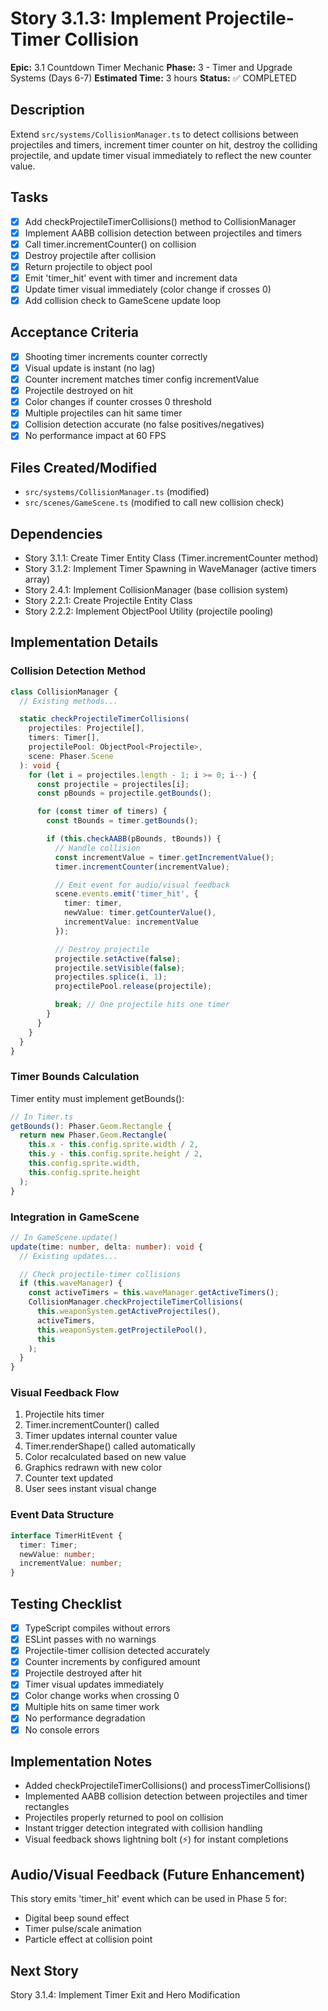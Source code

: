 # Story 3.1.3: Implement Projectile-Timer Collision

**Epic:** 3.1 Countdown Timer Mechanic
**Phase:** 3 - Timer and Upgrade Systems (Days 6-7)
**Estimated Time:** 3 hours
**Status:** ✅ COMPLETED

## Description
Extend `src/systems/CollisionManager.ts` to detect collisions between projectiles and timers, increment timer counter on hit, destroy the colliding projectile, and update timer visual immediately to reflect the new counter value.

## Tasks
- [x] Add checkProjectileTimerCollisions() method to CollisionManager
- [x] Implement AABB collision detection between projectiles and timers
- [x] Call timer.incrementCounter() on collision
- [x] Destroy projectile after collision
- [x] Return projectile to object pool
- [x] Emit 'timer_hit' event with timer and increment data
- [x] Update timer visual immediately (color change if crosses 0)
- [x] Add collision check to GameScene update loop

## Acceptance Criteria
- [x] Shooting timer increments counter correctly
- [x] Visual update is instant (no lag)
- [x] Counter increment matches timer config incrementValue
- [x] Projectile destroyed on hit
- [x] Color changes if counter crosses 0 threshold
- [x] Multiple projectiles can hit same timer
- [x] Collision detection accurate (no false positives/negatives)
- [x] No performance impact at 60 FPS

## Files Created/Modified
- `src/systems/CollisionManager.ts` (modified)
- `src/scenes/GameScene.ts` (modified to call new collision check)

## Dependencies
- Story 3.1.1: Create Timer Entity Class (Timer.incrementCounter method)
- Story 3.1.2: Implement Timer Spawning in WaveManager (active timers array)
- Story 2.4.1: Implement CollisionManager (base collision system)
- Story 2.2.1: Create Projectile Entity Class
- Story 2.2.2: Implement ObjectPool Utility (projectile pooling)

## Implementation Details

### Collision Detection Method
```typescript
class CollisionManager {
  // Existing methods...

  static checkProjectileTimerCollisions(
    projectiles: Projectile[],
    timers: Timer[],
    projectilePool: ObjectPool<Projectile>,
    scene: Phaser.Scene
  ): void {
    for (let i = projectiles.length - 1; i >= 0; i--) {
      const projectile = projectiles[i];
      const pBounds = projectile.getBounds();

      for (const timer of timers) {
        const tBounds = timer.getBounds();

        if (this.checkAABB(pBounds, tBounds)) {
          // Handle collision
          const incrementValue = timer.getIncrementValue();
          timer.incrementCounter(incrementValue);

          // Emit event for audio/visual feedback
          scene.events.emit('timer_hit', {
            timer: timer,
            newValue: timer.getCounterValue(),
            incrementValue: incrementValue
          });

          // Destroy projectile
          projectile.setActive(false);
          projectile.setVisible(false);
          projectiles.splice(i, 1);
          projectilePool.release(projectile);

          break; // One projectile hits one timer
        }
      }
    }
  }
}
```

### Timer Bounds Calculation
Timer entity must implement getBounds():
```typescript
// In Timer.ts
getBounds(): Phaser.Geom.Rectangle {
  return new Phaser.Geom.Rectangle(
    this.x - this.config.sprite.width / 2,
    this.y - this.config.sprite.height / 2,
    this.config.sprite.width,
    this.config.sprite.height
  );
}
```

### Integration in GameScene
```typescript
// In GameScene.update()
update(time: number, delta: number): void {
  // Existing updates...

  // Check projectile-timer collisions
  if (this.waveManager) {
    const activeTimers = this.waveManager.getActiveTimers();
    CollisionManager.checkProjectileTimerCollisions(
      this.weaponSystem.getActiveProjectiles(),
      activeTimers,
      this.weaponSystem.getProjectilePool(),
      this
    );
  }
}
```

### Visual Feedback Flow
1. Projectile hits timer
2. Timer.incrementCounter() called
3. Timer updates internal counter value
4. Timer.renderShape() called automatically
5. Color recalculated based on new value
6. Graphics redrawn with new color
7. Counter text updated
8. User sees instant visual change

### Event Data Structure
```typescript
interface TimerHitEvent {
  timer: Timer;
  newValue: number;
  incrementValue: number;
}
```

## Testing Checklist
- [x] TypeScript compiles without errors
- [x] ESLint passes with no warnings
- [x] Projectile-timer collision detected accurately
- [x] Counter increments by configured amount
- [x] Projectile destroyed after hit
- [x] Timer visual updates immediately
- [x] Color change works when crossing 0
- [x] Multiple hits on same timer work
- [x] No performance degradation
- [x] No console errors

## Implementation Notes
- Added checkProjectileTimerCollisions() and processTimerCollisions()
- Implemented AABB collision detection between projectiles and timer rectangles
- Projectiles properly returned to pool on collision
- Instant trigger detection integrated with collision handling
- Visual feedback shows lightning bolt (⚡) for instant completions

## Audio/Visual Feedback (Future Enhancement)
This story emits 'timer_hit' event which can be used in Phase 5 for:
- Digital beep sound effect
- Timer pulse/scale animation
- Particle effect at collision point

## Next Story
Story 3.1.4: Implement Timer Exit and Hero Modification
